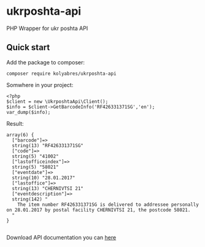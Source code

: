 # ukrposhta-api
PHP Wrapper for ukr poshta API

## Quick start

Add the package to composer:
```
composer require kolyabres/ukrposhta-api
```

Somwhere in your project:
```
<?php
$client = new \UkrposhtaApi\Client();
$info = $client->GetBarcodeInfo('RF426331371SG','en');
var_dump($info);
```

Result:
```
array(6) {
  ["barcode"]=>
  string(13) "RF426331371SG"
  ["code"]=>
  string(5) "41002"
  ["lastofficeindex"]=>
  string(5) "58021"
  ["eventdate"]=>
  string(10) "28.01.2017"
  ["lastoffice"]=>
  string(13) "CHERNIVTSI 21"
  ["eventdescription"]=>
  string(142) "
    The item number RF426331371SG is delivered to addressee personally on 28.01.2017 by postal facility CHERNIVTSI 21, the postcode 58021.
  "
}


```

Download API documentation you can [here](http://ukrposhta.ua/wp-content/uploads/2016/02/SearchServiceProgrammerManual_V2.2.doc)
